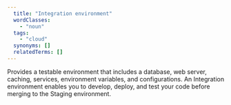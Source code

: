 ```yaml
---
  title: "Integration environment"
  wordClasses:
    - "noun"
  tags:
    - "cloud"
  synonyms: []
  relatedTerms: []
---
```

Provides a testable environment that includes a database, web server, caching, services, environment variables, and configurations. An Integration environment enables you to develop, deploy, and test your code before merging to the Staging environment.
